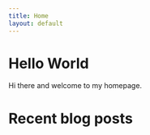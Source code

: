 ```yaml
---
title: Home
layout: default
---
```

# Hello World

Hi there and welcome to my homepage.


# Recent blog posts